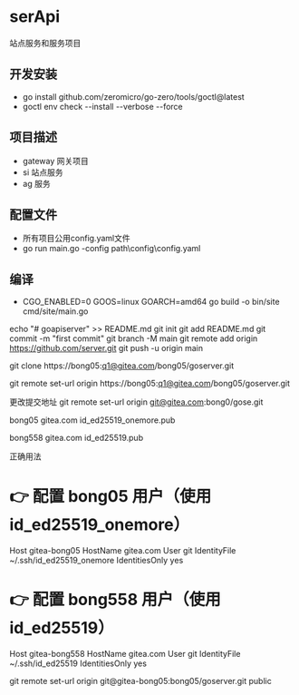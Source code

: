 # serApi

站点服务和服务项目

## 开发安装

- go install github.com/zeromicro/go-zero/tools/goctl@latest
- goctl env check --install --verbose --force

## 项目描述

- gateway 网关项目
-  si 站点服务
- ag 服务

## 配置文件

- 所有项目公用config.yaml文件
- go run main.go  -config path\config\config.yaml

## 编译

- CGO_ENABLED=0 GOOS=linux GOARCH=amd64 go build -o bin/site  cmd/site/main.go



echo "# goapiserver" >> README.md
git init
git add README.md
git commit -m "first commit"
git branch -M main
git remote add origin https://github.com/server.git
git push -u origin main


git clone https://bong05:q1@gitea.com/bong05/goserver.git

git remote set-url origin https://bong05:q1@gitea.com/bong05/goserver.git

更改提交地址
git remote set-url origin git@gitea.com:bong0/gose.git

bong05
gitea.com
id_ed25519_onemore.pub

bong558
gitea.com
id_ed25519.pub

正确用法
# 👉 配置 bong05 用户（使用 id_ed25519_onemore）
Host gitea-bong05
HostName gitea.com
User git
IdentityFile ~/.ssh/id_ed25519_onemore
IdentitiesOnly yes

# 👉 配置 bong558 用户（使用 id_ed25519）
Host gitea-bong558
HostName gitea.com
User git
IdentityFile ~/.ssh/id_ed25519
IdentitiesOnly yes

git remote set-url origin git@gitea-bong05:bong05/goserver.git
public





